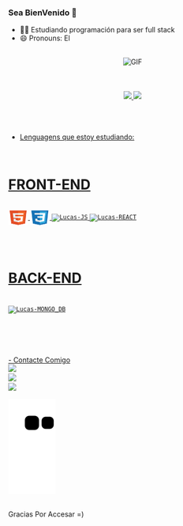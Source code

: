 ### Sea BienVenido 👋

- 👨‍💻 Estudiando programación para ser full stack
- 😄 Pronouns: El

##

<div align="center">
<img hight="300" width="700" alt="GIF" align="center" src="https://user-images.githubusercontent.com/98552122/162481498-ddf1d046-a5cd-4c36-bff3-974a0f1053ad.gif">
</div>
  
</br>
</br>
</br>


<div align="center">
  <a href="https://github.com/lucassdev1">
  <img height="180em" src="https://github-readme-stats.vercel.app/api?username=lucassdev1&show_icons=true&theme=merko&include_all_commits=true&count_private=true"/>
  <img height="180em" src="https://github-readme-stats.vercel.app/api/top-langs/?username=lucassdev1&layout=compact&langs_count=7&theme=merko"/>
</div>
  
  </br>
  </br>
  </br>
  
  <div>
  
  - Lenguagens que estoy estudiando:
  </br>
  
 # FRONT-END
 
   <div style="display: inline_block"><br>
  <code><img align="center" alt="Lucas-HTML" height="30" width="40" src="https://raw.githubusercontent.com/devicons/devicon/master/icons/html5/html5-original.svg"></code>
  <code><img align="center" alt="Lucas-CSS" height="30" width="40" src="https://raw.githubusercontent.com/devicons/devicon/master/icons/css3/css3-original.svg"></code>
  <code><img align="center" alt="Lucas-JS" heigth="30" width="40" src="https://cdn.jsdelivr.net/gh/devicons/devicon/icons/javascript/javascript-plain.svg"/></code>
  <code><img align="center" alt="Lucas-REACT" height="30" width="40" src="https://cdn.jsdelivr.net/gh/devicons/devicon/icons/react/react-original.svg"/></code>
      </div>
  
 
  </br>
  </br>
  </br>
  
  # BACK-END
  
  <div style="display: inline_block"><br>
  <code><img align="center" alt="Lucas-MONGO_DB" height="30" width="40" src="https://cdn.jsdelivr.net/gh/devicons/devicon/icons/mongodb/mongodb-original.svg"></code>
      </div>
      
  
  </br>
  </br>
  </br>
  </div>
  
  </br>
  </br>
  - Contacte Comigo
<div>
  <a href="https://instagram.com/lukilla001" target="_blank"><img src="https://img.shields.io/badge/-Instagram-%23E4405F?style=for-the-badge&logo=instagram&logoColor=white" target="_blank"></a>
  </br>
  <a href = "mailto:lucassfs2001@gmail.com"><img src="https://img.shields.io/badge/-Gmail-%23333?style=for-the-badge&logo=gmail&logoColor=white" target="_blank"></a>
  </br>
  <a href="https://www.linkedin.com/in/lucas-felipe-647371220/" target="_blank"><img src="https://img.shields.io/badge/-LinkedIn-%230077B5?style=for-the-badge&logo=linkedin&logoColor=white" target="_blank"></a>
 
  ![Snake animation](https://github.com/rafaballerini/rafaballerini/blob/output/github-contribution-grid-snake.svg)
  
  </div>

##
  
Gracias Por Accesar =)
